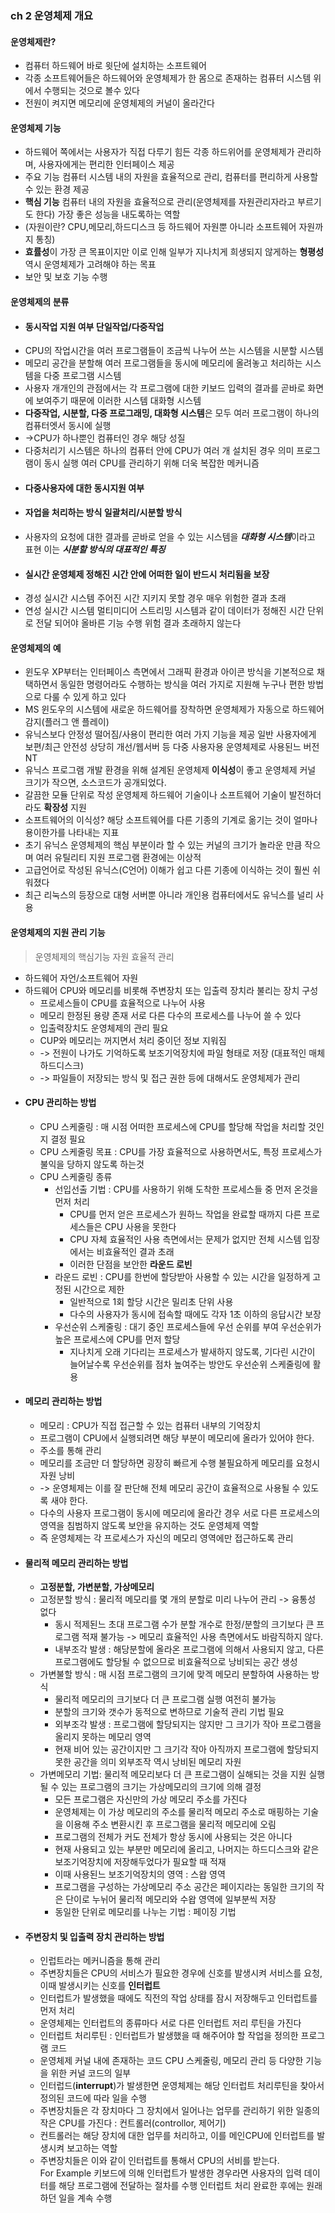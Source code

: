 ### ch 2 운영체제 개요
#### 운영체제란?   
- 컴퓨터 하드웨어 바로 윗단에 설치하는 소프트웨어   
- 각종 소프트웨어들은 하드웨어와 운영체제가 한 몸으로 존재하는 컴퓨터 시스템 위에서 수행되는 것으로 볼수 있다
- 전원이 켜지면 메모리에 운영체제의 커널이 올라간다
#### 운영체제 기능
* 하드웨어 쪽에서는 사용자가 직접 다루기 힘든 각종 하드위어를 운영체제가 관리하며, 사용자에게는 편리한 인터페이스 제공
* 주요 기능 컴퓨터 시스템 내의 자원을 효율적으로 관리, 컴퓨터를 편리하게 사용할 수 있는 환경 제공
* **핵심 기능** 컴퓨터 내의 자원을 효율적으로 관리(운영체제를 자원관리자라고 부르기도 한다) 가장 좋은 성능을 내도록하는 역할
* (자원이란? CPU,메모리,하드디스크 등 하드웨어 자원뿐 아니라 소프트웨어 자원까지 통칭)
* **효률성**이 가장 큰 목표이지만 이로 인해 일부가 지나치게 희생되지 않게하는 **형평성** 역시 운영체제가 고려해야 하는 목표
* 보안 및 보호 기능 수행
#### 운영체제의 분류
* #### 동시작업 지원 여부 단일작업/다중작업
* CPU의 작업시간을 여러 프로그램들이 조금씩 나누어 쓰는 시스템을 시분할 시스템
* 메모리 공간을 분할해 여러 프로그램들을 동시에 메모리에 올려놓고 처리하는 시스템을 다중 프로그램 시스템
* 사용자 개개인의 관점에서는 각 프로그램에 대한 키보드 입력의 결과를 곧바로 화면에 보여주기 때문에 이러한 시스템 대화형 시스템
* **다중작업, 시분할, 다중 프로그래밍, 대화형 시스템**은 모두 여러 프로그램이 하나의 컴퓨터엣서 동시에 실행 
* ->CPU가 하나뿐인 컴퓨터인 경우 해당 성질
* 다중처리기 시스템은 하나의 컴퓨터 안에 CPU가 여러 개 설치된 경우 의미 프로그램이 동시 실행 여러 CPU를 관리하기 위해 더욱 복잡한 메커니즘
* #### 다중사용자에 대한 동시지원 여부
* #### 자업을 처리하는 방식 일괄처리/시분할 방식
* 사용자의 요청에 대한 결과를 곧바로 얻을 수 있는 시스템을 ***대화형 시스템***이라고 표현 이는 ***시분할 방식의 대표적인 특징***
* #### 실시간 운영체제 정해진 시간 안에 어떠한 일이 반드시 처리됨을 보장
* 경성 실시간 시스템 주어진 시간 지키지 못할 경우 매우 위험한 결과 초래
* 연성 실시간 시스템 멀티미디어 스트리밍 시스템과 같이 데이터가 정해진 시간 단위로 전달 되어야 올바른 기능 수행 위험 결과 초래하지 않는다
#### 운영체제의 예
* 윈도우 XP부터는 인터페이스 측면에서 그래픽 환경과 아이콘 방식을 기본적으로 채택하면서 동일한 명령어라도 수행하는 방식을 여러 가지로 지원해 누구나 편한 방법으로 다룰 수 있게 하고 있다
* MS 윈도우의 시스템에 새로운 하드웨어를 장착하면 운영체제가 자동으로 하드웨어 감지(플러그 앤 플레이)
* 유닉스보다 안정성 떨어짐/사용이 편리한 여러 가지 기능을 제공 일반 사용자에게 보편/최근 안전성 상당히 개선/웹서버 등 다중 사용자용  운영체제로 사용된느 버전 NT
* 유닉스 프로그램 개발 환경을 위해 설계된 운영체제 **이식성**이 좋고 운영체제 커널 크기가 작으면, 소스코드가 공개되었다.
* 갈끔한 모듈 단위로 작성 운영체제 하드웨어 기술이나 소프트웨어 기술이 발전하더라도 **확장성** 지원
* 소프트웨어의 이식성? 해당 소프트웨어를 다른 기종의 기계로 옮기는 것이 얼마나 용이한가를 나타내는 지표
* 초기 유닉스 운영체제의 핵심 부분이라 할 수 있는 커널의 크기가 놀라운 만큼 작으며 여러 유틸리티 지원 프로그램 환경에는 이상적
* 고급언어로 작성된 유닉스(C언어) 이해가 쉽고 다른 기종에 이식하는 것이 훨씬 쉬워졌다
* 최근 리눅스의 등장으로 대형 서버뿐 아니라 개인용 컴퓨터에서도 유닉스를 널리 사용
#### 운영체제의 지원 관리 기능
> 운영체제의 핵심기능 자원 효율적 관리
* 하드웨어 자언/소프트웨어 자원
* 하드웨어 CPU와 메모리를 비롯해 주변장치 또는 입출력 장치라 불리는 장치 구성
  * 프로세스들이 CPU를 효율적으로 나누어 사용
  * 메모리 한정된 용량 존재 서로 다른 다수의 프로세스를 나누어 쓸 수 있다
  * 입출력장치도 운영체제의 관리 필요
  * CUP와 메모리는 꺼지면서 처리 중이던 정보 지워짐 
  * -> 전원이 나가도 기억하도록 보조기억장치에 파일 형태로 저장 (대표적인 매체 하드디스크)
  * -> 파일들이 저장되는 방식 및 접근 권한 등에 대해서도 운영체제가 관리
* #### CPU 관리하는 방법
  * CPU 스케줄링 : 매 시점 어떠한 프로세스에 CPU를 할당해 작업을 처리할 것인지 결정 필요
  * CPU 스케줄링 목표 : CPU를 가장 효율적으로 사용하면서도, 특정 프로세스가 불익을 당하지 않도록 하는것
  * CPU 스케줄링 종류
    * 선입선출 기법 : CPU를 사용하기 위해 도착한 프로세스들 중 먼저 온것을 먼저 처리
      * CPU를 먼저 얻은 프로세스가 원하느 작업을 완료할 때까지 다른 프로세스들은 CPU 사용을 못한다
      * CPU 자체 효율적인 사용 측면에서는 문제가 없지만 전체 시스템 입장에서는 비효율적인 결과 초래
      * 이러한 단점을 보안한 **라운드 로빈**
    * 라운드 로빈 : CPU를 한번에 할당받아 사용할 수 있는 시간을 일정하게 고정된 시간으로 제한
      * 일반적으로 1회 할당 시간은 밀리초 단위 사용
      * 다수의 사용자가 동시에 접속할 때에도 각자 1초 이하의 응답시간 보장
    * 우선순위 스케줄링 : 대기 중인 프로세스들에 우선 순위를 부여 우선순위가 높은 프로세스에 CPU를 먼저 할당
      * 지나치게 오래 기다리는 프로세스가 발새하지 않도록, 기다린 시간이 늘어날수록 우선순위를 점차 높여주는 방안도 우선순위 스케줄링에 활용
* #### 메모리 관리하는 방법
  * 메모리 : CPU가 직접 접근할 수 있는 컴퓨터 내부의 기억장치
  * 프로그램이 CPU에서 실행되려면 해당 부분이 메모리에 올라가 있어야 한다.
  * 주소를 통해 관리
  * 메모리를 조금만 더 할당하면 굉장히 빠르게 수행 불필요하게 메모리를 요청시 자원 낭비 
  * -> 운영체제는 이를 잘 판단해 전체 메모리 공간이 효율적으로 사용될 수 있도록 새야 한다.
  * 다수의 사용자 프로그램이 동시에 메모리에 올라간 경우 서로 다른 프로세스의 영역을 침범하지 않도록 보안을 유지하는 것도 운영체제 역할
  * 즉 운영체제는 각 프로세스가 자신의 메모리 영역에만 접근하도록 관리
* #### 물리적 메모리 관리하는 방법
  * **고정분할, 가변분할, 가상메모리**
  * 고정분할 방식 : 물리적 메모리를 몇 개의 분할로 미리 나누어 관리 -> 융통성 없다
    * 동시 적제된느 초대 프로그램 수가 분할 개수로 한정/분할의 크기보다 큰 프로그램 적재 불가능 -> 메모리 효율적인 사용 측면에서도 바람직하지 않다.
    * 내부조각 발생 : 해당분할에 올라온 프로그램에 의해서 사용되지 않고, 다른 프로그램에도 할당될 수 없으므로 비효율적으로 낭비되는 공간 생성
  * 가변불할 방식 : 매 시점 프로그램의 크기에 맞겍 메모리 분할하여 사용하는 방식
    * 물리적 메모리의 크기보다 더 큰 프로그램 실행 여전히 불가능
    * 분할의 크기와 갯수가 동적으로 변하므로 기술적 관리 기법 필요
    * 외부조각 발생 : 프로그램에 할당되지는 않지만 그 크기가 작아 프로그램을 올리지 못하는 메모리 영역
    * 현재 비어 있는 공간이지만 그 크기각 작아 아직까지 프로그램에 할당되지 못한 공간을 의미 외부조작 역시 낭비된 메모리 자원
  * 가변메모리 기법: 물리적 메모리보다 더 큰 프로그램이 실해되는 것을 지원 실행될 수 있는 프로그램의 크기는 가상메모리의 크기에 의해 결정
    * 모든 프로그램은 자신만의 가상 메모리 주소를 가진다
    * 운영체제는 이 가상 메모리의 주소를 물리적 메모리 주소로 매핑하는 기술을 이용해 주소 변환시킨 후 프로그램을 물리적 메모리에 오림
    * 프로그램의 전체가 커도 전체가 항상 동시에 사용되는 것은 아니다
    * 현재 사용되고 있는 부분만 메모리에 올리고, 나머지는 하드디스크와 같은 보조기억장치에 저장해두었다가 필요할 때 적재
    * 이때 사용된느 보조기억장치의 영역 : 스왑 영역
    * 프로그램을 구성하는 가상메모리 주소 공간은 페이지라는 동일한 크기의 작은 단이로 누뉘어 물리적 메모리와 수왑 영역에 일부분씩 저장
    * 동일한 단위로 메모리를 나누는 기법 : 페이징 기법
 * #### 주변장치 및 입출력 장치 관리하는 방법
   * 인럽트라는 메커니즘을 통해 관리
   * 주변장치들은 CPU의 서비스가 필요한 경우에 신호를 발생시켜 서비스를 요청, 이때 발생시키는 신호를 **인터럽트**
   * 인터럽트가 발생했을 때에도 직전의 작업 상태를 잠시 저장해두고 인터럽트를 먼저 처리
   * 운영체제는 인터럽트의 종류마다 서로 다른 인터럽트 저리 루틴을 가진다
   * 인터럽트 처리루틴 : 인터럽트가 발생했을 때 해주어야 할 작업을 정의한 프로그램 코드
   * 운영체제 커널 내에 존재하는 코드 CPU 스케줄링, 메모리 관리 등 다양한 기능을 위한 커널 코드의 일부
   * 인터럽드(**interrupt**)가 발생한면 운영체제는 해당 인터럽트 처리루틴을 찾아서 정의된 코드에 따라 일을 수행
   * 주변장치들은 각 장치마다 그 장치에서 일어나는 업무를 관리하기 위한 일종의 작은 CPU를 가진다 : 컨트롤러(controllor, 제어기)
   * 컨트롤러는 해당 장치에 대한 업무를 처리하고, 이를 메인CPU에 인터럽트를 발생시켜 보고하는 역할
   * 주변장치들은 이와 같이 인터럽트를 통해서 CPU의 서비를 받는다.  
    For Example 키보드에 의해 인터럽트가 발생한 경우라면 사용자의 입력 데이터를 해당 프로그램에 전달하는 절차를 수행 인터럽트 처리 완료한 후에는 원래 하던 일을 계속 수행
